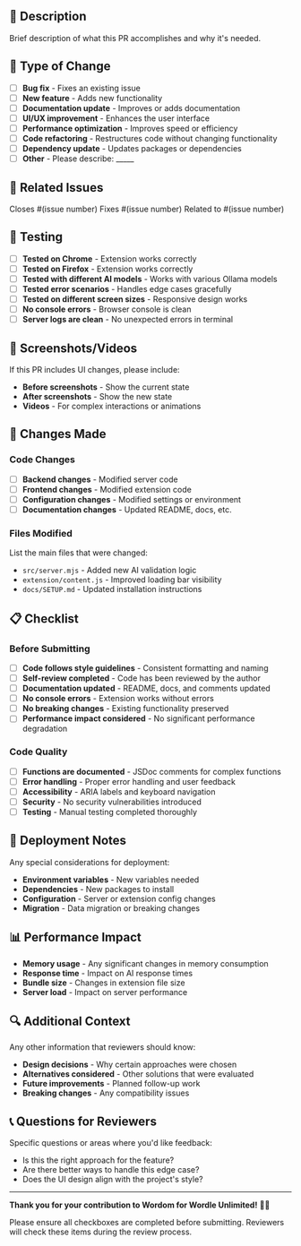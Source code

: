 ## 📝 Description

Brief description of what this PR accomplishes and why it's needed.

## 🎯 Type of Change

- [ ] **Bug fix** - Fixes an existing issue
- [ ] **New feature** - Adds new functionality
- [ ] **Documentation update** - Improves or adds documentation
- [ ] **UI/UX improvement** - Enhances the user interface
- [ ] **Performance optimization** - Improves speed or efficiency
- [ ] **Code refactoring** - Restructures code without changing functionality
- [ ] **Dependency update** - Updates packages or dependencies
- [ ] **Other** - Please describe: _____

## 🔗 Related Issues

Closes #(issue number)
Fixes #(issue number)
Related to #(issue number)

## 🧪 Testing

- [ ] **Tested on Chrome** - Extension works correctly
- [ ] **Tested on Firefox** - Extension works correctly
- [ ] **Tested with different AI models** - Works with various Ollama models
- [ ] **Tested error scenarios** - Handles edge cases gracefully
- [ ] **Tested on different screen sizes** - Responsive design works
- [ ] **No console errors** - Browser console is clean
- [ ] **Server logs are clean** - No unexpected errors in terminal

## 📱 Screenshots/Videos

If this PR includes UI changes, please include:
- **Before screenshots** - Show the current state
- **After screenshots** - Show the new state
- **Videos** - For complex interactions or animations

## 🔧 Changes Made

### Code Changes
- [ ] **Backend changes** - Modified server code
- [ ] **Frontend changes** - Modified extension code
- [ ] **Configuration changes** - Modified settings or environment
- [ ] **Documentation changes** - Updated README, docs, etc.

### Files Modified
List the main files that were changed:
- `src/server.mjs` - Added new AI validation logic
- `extension/content.js` - Improved loading bar visibility
- `docs/SETUP.md` - Updated installation instructions

## 📋 Checklist

### Before Submitting
- [ ] **Code follows style guidelines** - Consistent formatting and naming
- [ ] **Self-review completed** - Code has been reviewed by the author
- [ ] **Documentation updated** - README, docs, and comments updated
- [ ] **No console errors** - Extension works without errors
- [ ] **No breaking changes** - Existing functionality preserved
- [ ] **Performance impact considered** - No significant performance degradation

### Code Quality
- [ ] **Functions are documented** - JSDoc comments for complex functions
- [ ] **Error handling** - Proper error handling and user feedback
- [ ] **Accessibility** - ARIA labels and keyboard navigation
- [ ] **Security** - No security vulnerabilities introduced
- [ ] **Testing** - Manual testing completed thoroughly

## 🚀 Deployment Notes

Any special considerations for deployment:
- **Environment variables** - New variables needed
- **Dependencies** - New packages to install
- **Configuration** - Server or extension config changes
- **Migration** - Data migration or breaking changes

## 📊 Performance Impact

- **Memory usage** - Any significant changes in memory consumption
- **Response time** - Impact on AI response times
- **Bundle size** - Changes in extension file size
- **Server load** - Impact on server performance

## 🔍 Additional Context

Any other information that reviewers should know:
- **Design decisions** - Why certain approaches were chosen
- **Alternatives considered** - Other solutions that were evaluated
- **Future improvements** - Planned follow-up work
- **Breaking changes** - Any compatibility issues

## 📞 Questions for Reviewers

Specific questions or areas where you'd like feedback:
- Is this the right approach for the feature?
- Are there better ways to handle this edge case?
- Does the UI design align with the project's style?

---

**Thank you for your contribution to Wordom for Wordle Unlimited!** 🚀🧠

Please ensure all checkboxes are completed before submitting. Reviewers will check these items during the review process.
